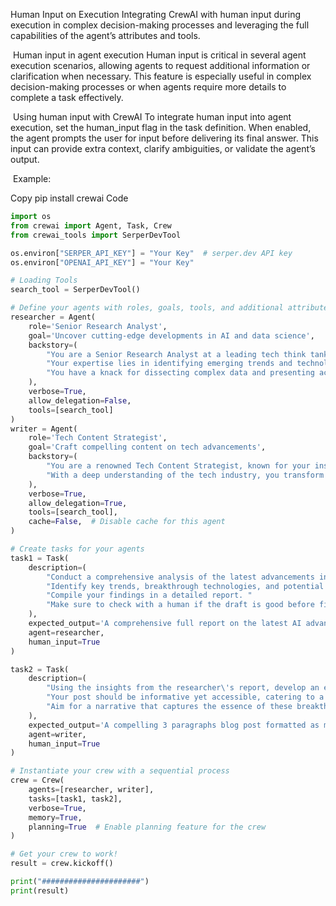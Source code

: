 Human Input on Execution
Integrating CrewAI with human input during execution in complex decision-making processes and leveraging the full capabilities of the agent’s attributes and tools.

​
Human input in agent execution
Human input is critical in several agent execution scenarios, allowing agents to request additional information or clarification when necessary. This feature is especially useful in complex decision-making processes or when agents require more details to complete a task effectively.

​
Using human input with CrewAI
To integrate human input into agent execution, set the human_input flag in the task definition. When enabled, the agent prompts the user for input before delivering its final answer. This input can provide extra context, clarify ambiguities, or validate the agent’s output.

​
Example:

Copy
pip install crewai
Code

```python
import os
from crewai import Agent, Task, Crew
from crewai_tools import SerperDevTool

os.environ["SERPER_API_KEY"] = "Your Key"  # serper.dev API key
os.environ["OPENAI_API_KEY"] = "Your Key"

# Loading Tools
search_tool = SerperDevTool()

# Define your agents with roles, goals, tools, and additional attributes
researcher = Agent(
    role='Senior Research Analyst',
    goal='Uncover cutting-edge developments in AI and data science',
    backstory=(
        "You are a Senior Research Analyst at a leading tech think tank. "
        "Your expertise lies in identifying emerging trends and technologies in AI and data science. "
        "You have a knack for dissecting complex data and presenting actionable insights."
    ),
    verbose=True,
    allow_delegation=False,
    tools=[search_tool]
)
writer = Agent(
    role='Tech Content Strategist',
    goal='Craft compelling content on tech advancements',
    backstory=(
        "You are a renowned Tech Content Strategist, known for your insightful and engaging articles on technology and innovation. "
        "With a deep understanding of the tech industry, you transform complex concepts into compelling narratives."
    ),
    verbose=True,
    allow_delegation=True,
    tools=[search_tool],
    cache=False,  # Disable cache for this agent
)

# Create tasks for your agents
task1 = Task(
    description=(
        "Conduct a comprehensive analysis of the latest advancements in AI in 2025. "
        "Identify key trends, breakthrough technologies, and potential industry impacts. "
        "Compile your findings in a detailed report. "
        "Make sure to check with a human if the draft is good before finalizing your answer."
    ),
    expected_output='A comprehensive full report on the latest AI advancements in 2025, leave nothing out',
    agent=researcher,
    human_input=True
)

task2 = Task(
    description=(
        "Using the insights from the researcher\'s report, develop an engaging blog post that highlights the most significant AI advancements. "
        "Your post should be informative yet accessible, catering to a tech-savvy audience. "
        "Aim for a narrative that captures the essence of these breakthroughs and their implications for the future."
    ),
    expected_output='A compelling 3 paragraphs blog post formatted as markdown about the latest AI advancements in 2025',
    agent=writer,
    human_input=True
)

# Instantiate your crew with a sequential process
crew = Crew(
    agents=[researcher, writer],
    tasks=[task1, task2],
    verbose=True,
    memory=True,
    planning=True  # Enable planning feature for the crew
)

# Get your crew to work!
result = crew.kickoff()

print("######################")
print(result)
```
